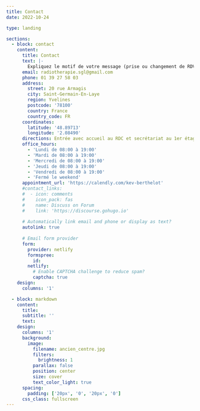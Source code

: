 ```yaml
---
title: Contact
date: 2022-10-24

type: landing

sections:
  - block: contact
    content:
      title: Contact
      text: |-
        Expliquez le motif de votre message (prise ou changement de RDV), Information par rapport à votre traitement ou à votre pathologie. Message informatif. Retour d'expérience...
      email: radiotherapie.sgl@gmail.com
      phone: 01 39 27 58 03
      address:
        street: 20 rue Armagis
        city: Saint-Germain-En-Laye
        region: Yvelines
        postcode: '78100'
        country: France
        country_code: FR
      coordinates:
        latitude: '48.89713'
        longitude: '2.08490'
      directions: Entrée avec accueil au RDC et secrétariat au 1er étage
      office_hours:
        - 'Lundi de 08:00 à 19:00'
        - 'Mardi de 08:00 à 19:00'
        - 'Mercredi de 08:00 à 19:00'
        - 'Jeudi de 08:00 à 19:00'
        - 'Vendredi de 08:00 à 19:00'
        - 'Fermé le weekend'
      appointment_url: 'https://calendly.com/kev-berthelot'
      #contact_links:
      #  - icon: comments
      #    icon_pack: fas
      #    name: Discuss on Forum
      #    link: 'https://discourse.gohugo.io'
    
      # Automatically link email and phone or display as text?
      autolink: true
    
      # Email form provider
      form:
        provider: netlify
        formspree:
          id:
        netlify:
          # Enable CAPTCHA challenge to reduce spam?
          captcha: true
    design:
      columns: '1'

  - block: markdown
    content:
      title:
      subtitle: ''
      text:
    design:
      columns: '1'
      background:
        image: 
          filename: ancien_centre.jpg
          filters:
            brightness: 1
          parallax: false
          position: center
          size: cover
          text_color_light: true
      spacing:
        padding: ['20px', '0', '20px', '0']
      css_class: fullscreen
---
```

